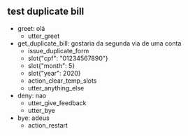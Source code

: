 ## test duplicate bill
* greet: olá
  - utter_greet
* get_duplicate_bill: gostaria da segunda via de uma conta
  - issue_duplicate_form
  - slot{"cpf": "01234567890"}
  - slot{"month": 5}
  - slot{"year": 2020}
  - action_clear_temp_slots
  - utter_anything_else
* deny: nao
  - utter_give_feedback
  - utter_bye
* bye: adeus
  - action_restart